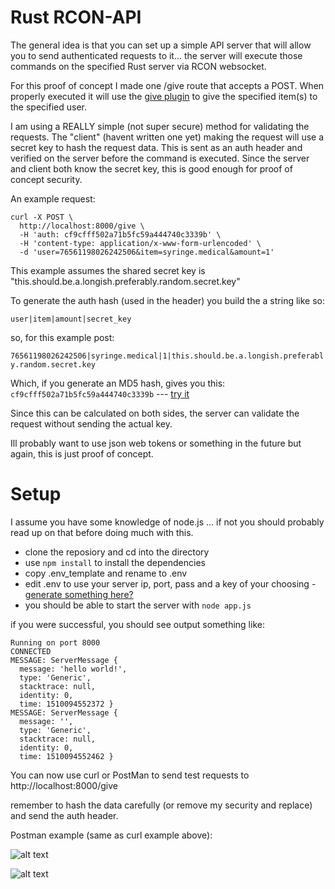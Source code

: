 # Rust RCON-API

The general idea is that you can set up a simple API server that will allow you to send authenticated requests to it... the server will execute those commands on the specified Rust server via RCON websocket.

For this proof of concept I made one /give route that accepts a POST. When properly executed it will use the [give plugin](http://oxidemod.org/plugins/give.666/) to give the specified item(s) to the specified user.

I am using a REALLY simple (not super secure) method for validating the requests. The "client" (havent written one yet) making the request will use a secret key to hash the request data. This is sent as an auth header and verified on the server before the command is executed. Since the server and client both know the secret key, this is good enough for proof of concept security. 

An example request: 
```shell
curl -X POST \
  http://localhost:8000/give \
  -H 'auth: cf9cfff502a71b5fc59a444740c3339b' \
  -H 'content-type: application/x-www-form-urlencoded' \
  -d 'user=76561198026242506&item=syringe.medical&amount=1'
```

This example assumes the shared secret key is "this.should.be.a.longish.preferably.random.secret.key"

To generate the auth hash (used in the header) you build the a string like so:

```user|item|amount|secret_key```

so, for this example post:

```76561198026242506|syringe.medical|1|this.should.be.a.longish.preferably.random.secret.key```

Which, if you generate an MD5 hash, gives you this: ```cf9cfff502a71b5fc59a444740c3339b``` ---  [try it](http://www.miraclesalad.com/webtools/md5.php)

Since this can be calculated on both sides, the server can validate the request without sending the actual key.  

Ill probably want to use json web tokens or something in the future but again, this is just proof of concept.

# Setup

I assume you have some knowledge of node.js ... if not you should probably read up on that before doing much with this.

 * clone the reposiory and cd into the directory
 * use ```npm install``` to install the dependencies
 * copy .env_template and rename to .env
 * edit .env to use your server ip, port, pass and a key of your choosing - [generate something here?](https://randomkeygen.com/)
 * you should be able to start the server with ```node app.js```

if you were successful, you should see output something like:

```
Running on port 8000
CONNECTED
MESSAGE: ServerMessage {
  message: 'hello world!',
  type: 'Generic',
  stacktrace: null,
  identity: 0,
  time: 1510094552372 }
MESSAGE: ServerMessage {
  message: '',
  type: 'Generic',
  stacktrace: null,
  identity: 0,
  time: 1510094552462 }
```

You can now use curl or PostMan to send test requests to http://localhost:8000/give

remember to hash the data carefully (or remove my security and replace) and send the auth header.

Postman example (same as curl example above):

![alt text](https://i.imgur.com/QGBemkV.png)

![alt text](https://i.imgur.com/s9ysoPI.png)
